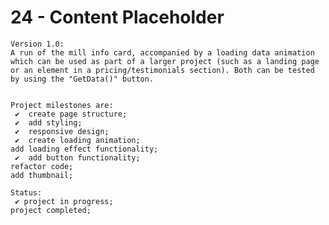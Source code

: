 # 24 - Content Placeholder

    Version 1.0:
    A run of the mill info card, accompanied by a loading data animation which can be used as part of a larger project (such as a landing page or an element in a pricing/testimonials section). Both can be tested by using the "GetData()" button.


    Project milestones are:
     ✔  create page structure;
     ✔  add styling;
     ✔  responsive design;
     ✔  create loading animation;
    add loading effect functionality;
     ✔  add button functionality;
    refactor code;
    add thumbnail;

    Status:
     ✔ project in progress;
    project completed;
